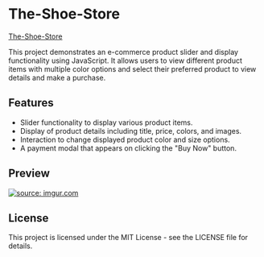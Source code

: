 # The-Shoe-Store
[The-Shoe-Store](https://the-shoe-store-app.netlify.app)


<p> This project demonstrates an e-commerce product slider and display functionality using JavaScript. It allows users to view different product items with multiple color options and select their preferred product to view details and make a purchase.</p>

<h2> Features </h2>
<ul>
  <li> Slider functionality to display various product items.</li>
  <li> Display of product details including title, price, colors, and images.</li>
  <li> Interaction to change displayed product color and size options.</li>
  <li>A payment modal that appears on clicking the "Buy Now" button.</li>
</ul>


<h2> Preview </h2>
<a href="https://imgur.com/37EMJsc"><img src="https://i.imgur.com/37EMJsc.png" title="source: imgur.com" /></a>

<h2> License </h2>
<p> This project is licensed under the MIT License - see the LICENSE file for details.</p>
